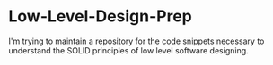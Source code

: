 # Low-Level-Design-Prep
I'm trying to maintain a repository for the code snippets necessary to understand the SOLID principles of low level software designing.
